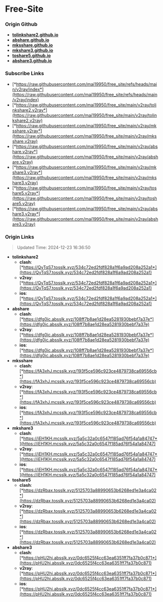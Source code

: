 # Free-Site

### Origin Github

- [**tolinkshare2.github.io**](https://github.com/tolinkshare2/tolinkshare2.github.io)
- [**abshare.github.io**](https://github.com/abshare/abshare.github.io)
- [**mksshare.github.io**](https://github.com/mksshare/mksshare.github.io)
- [**mkshare3.github.io**](https://github.com/mkshare3/mkshare3.github.io)
- [**toshare5.github.io**](https://github.com/toshare5/toshare5.github.io)
- [**abshare3.github.io**](https://github.com/abshare3/abshare3.github.io)

### Subscribe Links

- [*https://raw.githubusercontent.com/mai19950/free_site/refs/heads/main/v2ray/index*](https://raw.githubusercontent.com/mai19950/free_site/refs/heads/main/v2ray/index)
- [*https://raw.githubusercontent.com/mai19950/free_site/main/v2ray/tolinkshare2.v2ray*](https://raw.githubusercontent.com/mai19950/free_site/main/v2ray/tolinkshare2.v2ray)
- [*https://raw.githubusercontent.com/mai19950/free_site/main/v2ray/mksshare.v2ray*](https://raw.githubusercontent.com/mai19950/free_site/main/v2ray/mksshare.v2ray)
- [*https://raw.githubusercontent.com/mai19950/free_site/main/v2ray/abshare.v2ray*](https://raw.githubusercontent.com/mai19950/free_site/main/v2ray/abshare.v2ray)
- [*https://raw.githubusercontent.com/mai19950/free_site/main/v2ray/mkshare3.v2ray*](https://raw.githubusercontent.com/mai19950/free_site/main/v2ray/mkshare3.v2ray)
- [*https://raw.githubusercontent.com/mai19950/free_site/main/v2ray/toshare5.v2ray*](https://raw.githubusercontent.com/mai19950/free_site/main/v2ray/toshare5.v2ray)
- [*https://raw.githubusercontent.com/mai19950/free_site/main/v2ray/abshare3.v2ray*](https://raw.githubusercontent.com/mai19950/free_site/main/v2ray/abshare3.v2ray)

### Origin Links

> Updated Time: 2024-12-23 16:36:50

- **tolinkshare2**
  - **clash**: [*https://QyTqS7.tosslk.xyz/534c72ed2fdf828a1f6a9ad208a252a1*](https://QyTqS7.tosslk.xyz/534c72ed2fdf828a1f6a9ad208a252a1)
  - **v2ray**: [*https://QyTqS7.tosslk.xyz/534c72ed2fdf828a1f6a9ad208a252a1*](https://QyTqS7.tosslk.xyz/534c72ed2fdf828a1f6a9ad208a252a1)
  - **ios**: [*https://QyTqS7.tosslk.xyz/534c72ed2fdf828a1f6a9ad208a252a1*](https://QyTqS7.tosslk.xyz/534c72ed2fdf828a1f6a9ad208a252a1)
- **abshare**
  - **clash**: [*https://dfg0ic.absslk.xyz/108ff7b8ae1d28ea5281930bebf7a37e*](https://dfg0ic.absslk.xyz/108ff7b8ae1d28ea5281930bebf7a37e)
  - **v2ray**: [*https://dfg0ic.absslk.xyz/108ff7b8ae1d28ea5281930bebf7a37e*](https://dfg0ic.absslk.xyz/108ff7b8ae1d28ea5281930bebf7a37e)
  - **ios**: [*https://dfg0ic.absslk.xyz/108ff7b8ae1d28ea5281930bebf7a37e*](https://dfg0ic.absslk.xyz/108ff7b8ae1d28ea5281930bebf7a37e)
- **mksshare**
  - **clash**: [*https://fA3xhJ.mcsslk.xyz/193f5ce596c923ce4879738ca69556cb*](https://fA3xhJ.mcsslk.xyz/193f5ce596c923ce4879738ca69556cb)
  - **v2ray**: [*https://fA3xhJ.mcsslk.xyz/193f5ce596c923ce4879738ca69556cb*](https://fA3xhJ.mcsslk.xyz/193f5ce596c923ce4879738ca69556cb)
  - **ios**: [*https://fA3xhJ.mcsslk.xyz/193f5ce596c923ce4879738ca69556cb*](https://fA3xhJ.mcsslk.xyz/193f5ce596c923ce4879738ca69556cb)
- **mkshare3**
  - **clash**: [*https://iEH1KH.mcsslk.xyz/5a5c32a0c6547f185ad76f54a1a84747*](https://iEH1KH.mcsslk.xyz/5a5c32a0c6547f185ad76f54a1a84747)
  - **v2ray**: [*https://iEH1KH.mcsslk.xyz/5a5c32a0c6547f185ad76f54a1a84747*](https://iEH1KH.mcsslk.xyz/5a5c32a0c6547f185ad76f54a1a84747)
  - **ios**: [*https://iEH1KH.mcsslk.xyz/5a5c32a0c6547f185ad76f54a1a84747*](https://iEH1KH.mcsslk.xyz/5a5c32a0c6547f185ad76f54a1a84747)
- **toshare5**
  - **clash**: [*https://dzRbax.tosslk.xyz/5125703a88990653b6268ed1e3a4ca02*](https://dzRbax.tosslk.xyz/5125703a88990653b6268ed1e3a4ca02)
  - **v2ray**: [*https://dzRbax.tosslk.xyz/5125703a88990653b6268ed1e3a4ca02*](https://dzRbax.tosslk.xyz/5125703a88990653b6268ed1e3a4ca02)
  - **ios**: [*https://dzRbax.tosslk.xyz/5125703a88990653b6268ed1e3a4ca02*](https://dzRbax.tosslk.xyz/5125703a88990653b6268ed1e3a4ca02)
- **abshare3**
  - **clash**: [*https://pHU2hi.absslk.xyz/0dc6525f4cc63ea6351ff7fa37b0c871*](https://pHU2hi.absslk.xyz/0dc6525f4cc63ea6351ff7fa37b0c871)
  - **v2ray**: [*https://pHU2hi.absslk.xyz/0dc6525f4cc63ea6351ff7fa37b0c871*](https://pHU2hi.absslk.xyz/0dc6525f4cc63ea6351ff7fa37b0c871)
  - **ios**: [*https://pHU2hi.absslk.xyz/0dc6525f4cc63ea6351ff7fa37b0c871*](https://pHU2hi.absslk.xyz/0dc6525f4cc63ea6351ff7fa37b0c871)
